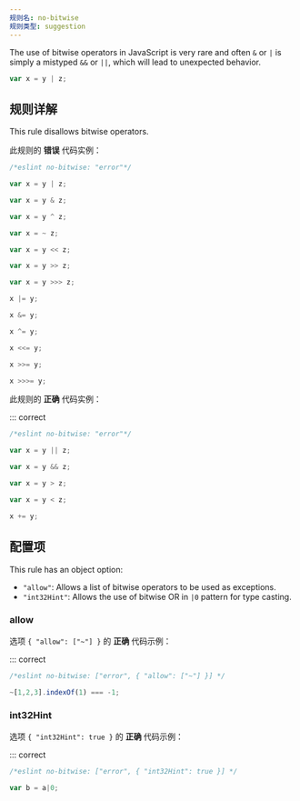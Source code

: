 ```yaml
---
规则名: no-bitwise
规则类型: suggestion
---
```



The use of bitwise operators in JavaScript is very rare and often `&` or `|` is simply a mistyped `&&` or `||`, which will lead to unexpected behavior.

```js
var x = y | z;
```

## 规则详解

This rule disallows bitwise operators.

此规则的 **错误** 代码实例：



```js
/*eslint no-bitwise: "error"*/

var x = y | z;

var x = y & z;

var x = y ^ z;

var x = ~ z;

var x = y << z;

var x = y >> z;

var x = y >>> z;

x |= y;

x &= y;

x ^= y;

x <<= y;

x >>= y;

x >>>= y;
```

此规则的 **正确** 代码实例：

::: correct

```js
/*eslint no-bitwise: "error"*/

var x = y || z;

var x = y && z;

var x = y > z;

var x = y < z;

x += y;
```

## 配置项

This rule has an object option:

* `"allow"`: Allows a list of bitwise operators to be used as exceptions.
* `"int32Hint"`: Allows the use of bitwise OR in `|0` pattern for type casting.

### allow

选项 `{ "allow": ["~"] }` 的 **正确** 代码示例：

::: correct

```js
/*eslint no-bitwise: ["error", { "allow": ["~"] }] */

~[1,2,3].indexOf(1) === -1;
```

### int32Hint

选项 `{ "int32Hint": true }` 的 **正确** 代码示例：

::: correct

```js
/*eslint no-bitwise: ["error", { "int32Hint": true }] */

var b = a|0;
```

